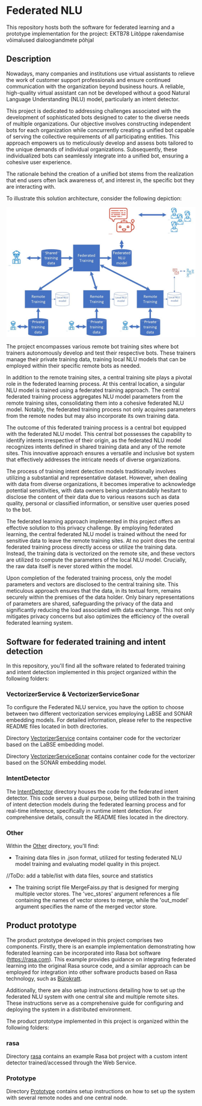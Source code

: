 # Federated NLU
This repository hosts both the software for federated learning and a prototype implementation for the project: EKTB78 Liitõppe rakendamise võimalused dialoogiandmete põhjal 

## Description
Nowadays, many companies and institutions use virtual assistants to relieve the work of customer support professionals and ensure continued communication with the organization beyond business hours. A reliable, high-quality virtual assistant can not be developed without a good Natural Language Understanding (NLU) model, particularly an intent detector.

This project is dedicated to addressing challenges associated with the development of sophisticated bots designed to cater to the diverse needs of multiple organizations. Our objective involves constructing independent bots for each organization while concurrently creating a unified bot capable of serving the collective requirements of all participating entities. This approach empowers us to meticulously develop and assess bots tailored to the unique demands of individual organizations. Subsequently, these individualized bots can seamlessly integrate into a unified bot, ensuring a cohesive user experience.

The rationale behind the creation of a unified bot stems from the realization that end users often lack awareness of, and interest in, the specific bot they are interacting with. 

To illustrate this solution architecture, consider the following depiction:

![Architecture of the FL sytem](Federated_learning.jpg)

The project encompasses various remote bot training sites where bot trainers autonomously develop and test their respective bots. These trainers manage their private training data, training local NLU models that can be employed within their specific remote bots as needed.

In addition to the remote training sites, a central training site plays a pivotal role in the federated learning process. At this central location, a singular NLU model is trained using a federated training approach. The central federated training process aggregates NLU model parameters from the remote training sites, consolidating them into a cohesive federated NLU model. Notably, the federated training process not only acquires parameters from the remote nodes but may also incorporate its own training data.

The outcome of this federated training process is a central bot equipped with the federated NLU model. This central bot possesses the capability to identify intents irrespective of their origin, as the federated NLU model recognizes intents defined in shared training data and any of the remote sites. This innovative approach ensures a versatile and inclusive bot system that effectively addresses the intricate needs of diverse organizations.

The process of training intent detection models traditionally involves utilizing a substantial and representative dataset. However, when dealing with data from diverse organizations, it becomes imperative to acknowledge potential sensitivities, with data owners being understandably hesitant to disclose the content of their data due to various reasons such as data quality, personal or classified information, or sensitive user queries posed to the bot.

The federated learning approach implemented in this project offers an effective solution to this privacy challenge. By employing federated learning, the central federated NLU model is trained without the need for sensitive data to leave the remote training sites. At no point does the central federated training process directly access or utilize the training data. Instead, the training data is vectorized on the remote site, and these vectors are utilized to compute the parameters of the local NLU model. Crucially, the raw data itself is never stored within the model.

Upon completion of the federated training process, only the model parameters and vectors are disclosed to the central training site. This meticulous approach ensures that the data, in its textual form, remains securely within the premises of the data holder. Only binary representations of parameters are shared, safeguarding the privacy of the data and significantly reducing the load associated with data exchange. This not only mitigates privacy concerns but also optimizes the efficiency of the overall federated learning system.

## Software for federated training and intent detection
In this repository, you'll find all the software related to federated training and intent detection implemented in this project organized within the following folders:

### VectorizerService & VectorizerServiceSonar

To configure the Federated NLU service, you have the option to choose between two different vectorization services employing LaBSE and SONAR embedding models. For detailed information, please refer to the respective README files located in both directories.

Directory [VectorizerService](VectorizerService) contains container code for the vectorizer based on the LaBSE embedding model.

Directory [VectorizerServiceSonar](VectorizerServiceSonar) contains container code for the vectorizer based on the SONAR embedding model.

### IntentDetector

The [IntentDetector](IntentDetector) directory houses the code for the federated intent detector. This code serves a dual purpose, being utilized both in the training of intent detection models during the federated learning process and for real-time inference, specifically in runtime intent detection. For comprehensive details,  consult the README files located in the directory.

### Other

Within the [Other](Other) directory, you'll find:

- Training data files in .json format, utilized for testing federated NLU model training and evaluating model quality in this project.

//ToDo: add a table/list with data files, source and statistics

- The training script file MergeFaiss.py that is designed for merging multiple vector stores. The 'vec_stores' argument references a file containing the names of vector stores to merge, while the 'out_model' argument specifies the name of the merged vector store.

## Product prototype

The product prototype developed in this project comprises two components. Firstly, there is an example implementation demonstrating how federated learning can be incorporated into Rasa bot software (https://rasa.com). This example provides guidance on integrating federated learning into the original Rasa source code, and a similar approach can be employed for integration into other software products based on Rasa technology, such as [Bürokratt](https://www.kratid.ee/en/burokratt).

Additionally, there are also setup instructions detailing how to set up the federated NLU system with one central site and multiple remote sites. These instructions serve as a comprehensive guide for configuring and deploying the system in a distributed environment.

The product prototype implemented in this project is organized within the following folders:

### rasa

Directory [rasa](rasa) contains an example Rasa bot project with a custom intent detector trained/accessed through the Web Service.

### Prototype
Directory [Prototype](Prototype) contains setup instructions on how to set up the system with several remote nodes and one central node.

